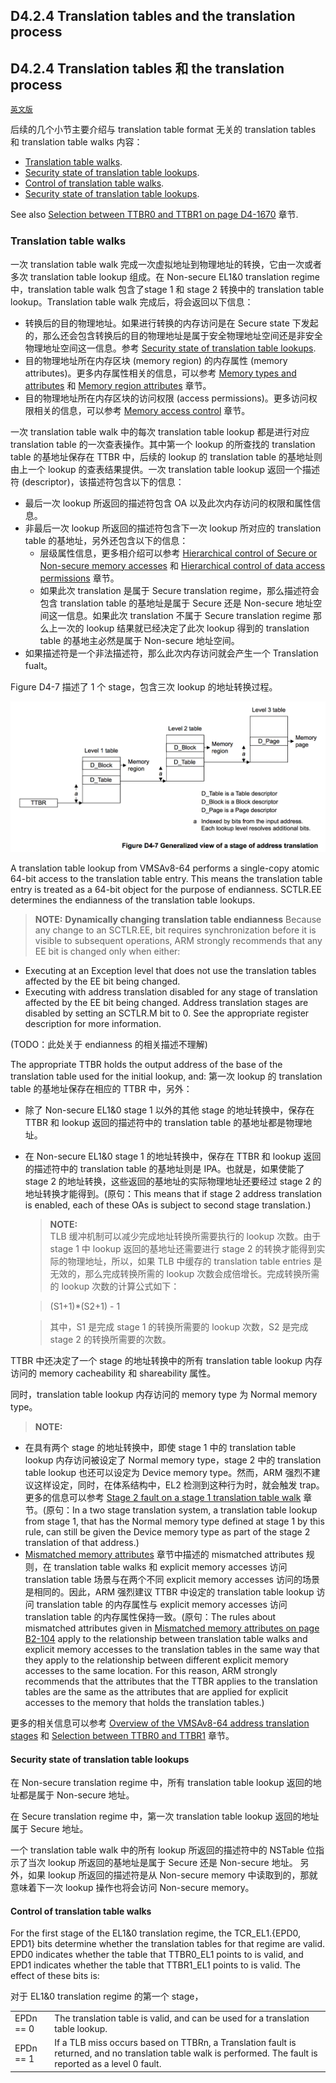 ## D4.2.4 Translation tables and the translation process

## D4.2.4 Translation tables 和 the translation process

[`英文版`](../../en/chapter_d4/d42_4_translation_tables_and_the_translation_proces.html)

后续的几个小节主要介绍与 translation table format 无关的 translation tables 和 translation table walks 内容：
* [Translation table walks](#).
* [Security state of translation table lookups](#).
* [Control of translation table walks](#).
* [Security state of translation table lookups](#).

See also [Selection between TTBR0 and TTBR1 on page D4-1670](#) 章节.

### Translation table walks

一次 translation table walk 完成一次虚拟地址到物理地址的转换，它由一次或者多次 translation table lookup 组成。在 Non-secure EL1&0 translation regime 中，translation table walk 包含了stage 1 和 stage 2 转换中的 translation table lookup。Translation table walk 完成后，将会返回以下信息：
* 转换后的目的物理地址。如果进行转换的内存访问是在 Secure state 下发起的，那么还会包含转换后的目的物理地址是属于安全物理地址空间还是非安全物理地址空间这一信息。参考 [Security state of translation table lookups](#).
* 目的物理地址所在内存区块 (memory region) 的内存属性 (memory attributes)。更多内存属性相关的信息，可以参考 [Memory types and attributes](#) 和 [Memory region attributes](#) 章节。
* 目的物理地址所在内存区块的访问权限 (access permissions)。更多访问权限相关的信息，可以参考 [Memory access control](#) 章节。

一次 translation table walk 中的每次 translation table lookup 都是进行对应 translation table 的一次查表操作。其中第一个 lookup 的所查找的 translation table 的基地址保存在 TTBR 中，后续的 lookup 的 translation table 的基地址则由上一个 lookup 的查表结果提供。一次 translation table lookup 返回一个描述符 (descriptor)，该描述符包含以下的信息：
* 最后一次 lookup 所返回的描述符包含 OA 以及此次内存访问的权限和属性信息。
* 非最后一次 lookup 所返回的描述符包含下一次 lookup 所对应的 translation table 的基地址，另外还包含以下的信息：
    - 层级属性信息，更多相介绍可以参考 [Hierarchical control of Secure or Non-secure memory accesses](#) 和 [Hierarchical control of data access permissions](#) 章节。
    - 如果此次 translation 是属于 Secure translation regime，那么描述符会包含 translation table 的基地址是属于 Secure 还是 Non-secure 地址空间这一信息。如果此次 translation 不属于 Secure translation regime 那么上一次的 lookup 结果就已经决定了此次 lookup 得到的 translation table 的基地主必然是属于 Non-secure 地址空间。
* 如果描述符是一个非法描述符，那么此次内存访问就会产生一个 Translation fualt。

Figure D4-7 描述了 1 个 stage，包含三次 lookup 的地址转换过程。

![](figure_d4_7.png)

A translation table lookup from VMSAv8-64 performs a single-copy atomic 64-bit access to the translation table entry. This means the translation table entry is treated as a 64-bit object for the purpose of endianness. SCTLR.EE determines the endianness of the translation table lookups.

> **NOTE:**
**Dynamically changing translation table endianness**
Because any change to an SCTLR.EE, bit requires synchronization before it is visible to subsequent operations, ARM strongly recommends that any EE bit is changed only when either:  
* Executing at an Exception level that does not use the translation tables affected by the EE bit being changed.
* Executing with address translation disabled for any stage of translation affected by the EE bit being changed.
Address translation stages are disabled by setting an SCTLR.M bit to 0. See the appropriate register description for more information.

(TODO：此处关于 endianness 的相关描述不理解)


The appropriate TTBR holds the output address of the base of the translation table used for the initial lookup, and:
第一次 lookup 的 translation table 的基地址保存在相应的 TTBR 中，另外：

* 除了 Non-secure EL1&0 stage 1 以外的其他 stage 的地址转换中，保存在 TTBR 和 lookup 返回的描述符中的 translation table 的基地址都是物理地址。
* 在 Non-secure EL1&0 stage 1 的地址转换中，保存在 TTBR 和 lookup 返回的描述符中的 translation table 的基地址则是 IPA。也就是，如果使能了 stage 2 的地址转换，这些返回的基地址的实际物理地址还要经过 stage 2 的地址转换才能得到。(原句：This means that if stage 2 address translation is enabled, each of these OAs is subject to second stage translation.)

    > **NOTE:**  
    TLB 缓冲机制可以减少完成地址转换所需要执行的 lookup 次数。由于 stage 1 中 lookup 返回的基地址还需要进行 stage 2 的转换才能得到实际的物理地址，所以，如果 TLB 中缓存的 translation table entries 是无效的，那么完成转换所需的 lookup 次数会成倍增长。完成转换所需的 lookup 次数的计算公式如下：

    > (S1+1)*(S2+1) - 1
    
    > 其中，S1 是完成 stage 1 的转换所需要的 lookup 次数，S2 是完成 stage 2 的转换所需要的次数。

TTBR 中还决定了一个 stage 的地址转换中的所有 translation table lookup 内存访问的 memory cacheability 和 shareability 属性。

同时，translation table lookup 内存访问的 memory type 为 Normal memory type。

> **NOTE:**
* 在具有两个 stage 的地址转换中，即使 stage 1 中的 translation table lookup 内存访问被设定了 Normal memory type，stage 2 中的 translation table lookup 也还可以设定为 Device memory type。然而，ARM 强烈不建议这样设定，同时，在体系结构中，EL2 检测到这种行为时，就会触发 trap。更多的信息可以参考 [Stage 2 fault on a stage 1 translation table walk](#) 章节。(原句：In a two stage translation system, a translation table lookup from stage 1, that has the Normal memory type defined at stage 1 by this rule, can still be given the Device memory type as part of the stage 2 translation of that address.)
* [Mismatched memory attributes](#) 章节中描述的 mismatched attributes 规则，在 translation table walks 和 explicit memory accesses 访问 translation table 场景与在两个不同 explicit memory accesses 访问的场景是相同的。因此，ARM 强烈建议 TTBR 中设定的 translation table lookup 访问 translation table 的内存属性与 explicit memory accesses 访问 translation table 的内存属性保持一致。(原句：The rules about mismatched attributes given in [Mismatched memory attributes on page B2-104](#) apply to the relationship between translation table walks and explicit memory accesses to the translation tables in the same way that they apply to the relationship between different explicit memory accesses to the same location. For this reason, ARM strongly recommends that the attributes that the TTBR applies to the translation tables are the same as the attributes that are applied for explicit accesses to the memory that holds the translation tables.)


更多的相关信息可以参考 [ Overview of the VMSAv8-64 address translation stages](#) 和 [Selection between TTBR0 and TTBR1](#) 章节。

#### Security state of translation table lookups

在 Non-secure translation regime 中，所有 translation table lookup 返回的地址都是属于 Non-secure 地址。

在 Secure translation regime 中，第一次 translation table lookup 返回的地址属于 Secure 地址。

一个 translation table walk 中的所有 lookup 所返回的描述符中的 NSTable 位指示了当次 lookup 所返回的基地址是属于 Secure 还是 Non-secure 地址。
另外，如果 lookup 所返回的描述符是从 Non-secure memory 中读取到的，那就意味着下一次 lookup 操作也将会访问 Non-secure memory。



#### Control of translation table walks

For the first stage of the EL1&0 translation regime, the TCR_EL1.{EPD0, EPD1} bits determine whether the translation tables for that regime are valid. EPD0 indicates whether the table that TTBR0_EL1 points to is valid, and EPD1 indicates whether the table that TTBR1_EL1 points to is valid. The effect of these bits is:

对于 EL1&0 translation regime 的第一个 stage，


| | |
| -- | -- |
| EPDn == 0 | The translation table is valid, and can be used for a translation table lookup. |
| EPDn == 1 | If a TLB miss occurs based on TTBRn, a Translation fault is returned, and no translation table walk is performed. The fault is reported as a level 0 fault. |

